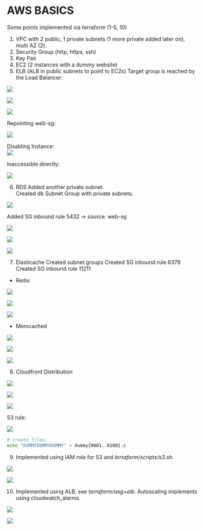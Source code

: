# AWS BASICS

Some points implemented via terraform (1-5, 10)

1. VPC with 2 public, 1 private subnets (1 more private added later on), multi AZ (2).
2. Security Group (http, https, ssh)
3. Key Pair
4. EC2 (2 instances with a dummy website)
5. ELB (ALB in public subnets to point to EC2s)
Target group is reached by the Load Balancer:  

![](images/working_app_2ips_1.png)  

![](images/working_app_2ips_2.png)  

![](images/working_target_group.png)

Repointing web-sg:  

![](images/repointing_web_sg.png)

Disabling Instance:  
![](images/disabled_instance_target_group.png)

Inaccessible directly:  

![](images/inaccessible_directly.png)

6. RDS
Added another private subnet.  
Created db Subnet Group with private subnets.

![](images/rds_summary.png)

Added SG inbound rule 5432 -> source: web-sg

![](images/rds_sg_rule.png)

![](images/rds_connection.png)

![](images/rds_connection_1.png)

7. Elasticache
   Created subnet groups
   Created SG inbound rule 6379
   Created SG inbound rule 11211
* Redis

![](images/redis_summary.png)

![](images/redis_connection.png)

![](images/redis_connection_1.png)

* Memcached

![](images/memcached_summary.png)

![](images/memcached_connection.png)

![](images/memcached_connection_1.png)

8. Cloudfront Distribution

![](images/cloudfront_summary.png)

![](images/cloudfront_file.png)

![](images/cloudfront_image.png)

S3 rule:  

![](images/s3_rule.png)

```bash
# create files:
echo "DUMMYDUMMYDUMMY" > dummy{0001..0100}.c
```

9. Implemented using IAM role for S3 and _terraform/scripts/s3.sh_.

![](images/s3_sh_script.png)

![](images/s3_sh_script_1.png)

10. Implemented using ALB, see _terraform/asg+elb_. Autoscaling implements using cloudwatch_alarms.

![](images/autoscaling_browser.png)

![](images/autoscaling_log.png)
